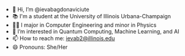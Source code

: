 - 👋 Hi, I’m @ievabagdonaviciute
- 📚 I'm a student at the University of Illinois Urbana-Champaign
- 👩‍💻 I major in Computer Engineering and minor in Physics
- 👀 I’m interested in Quantum Computing, Machine Learning, and AI
- 📫 How to reach me: ievab2@illinois.edu
- 😄 Pronouns: She/Her

<!---
ievabagdonaviciute/ievabagdonaviciute is a ✨ special ✨ repository because its `README.md` (this file) appears on your GitHub profile.
You can click the Preview link to take a look at your changes.
--->
